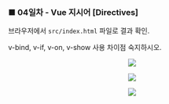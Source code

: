 <h3>■ 04일차 - Vue 지시어 [Directives]</h3>

브라우저에서 `src/index.html` 파일로 결과 확인.

v-bind, v-if, v-on, v-show 사용 차이점 숙지하시오.

<p align="center">
  <img src="./public/assets/v-bind-example.png"/>
</p>

<p align="center">
  <img src="./public/assets/v-if-example.png"/>
</p>

<p align="center">
  <img src="./public/assets/v-on-example.png"/>
</p>



